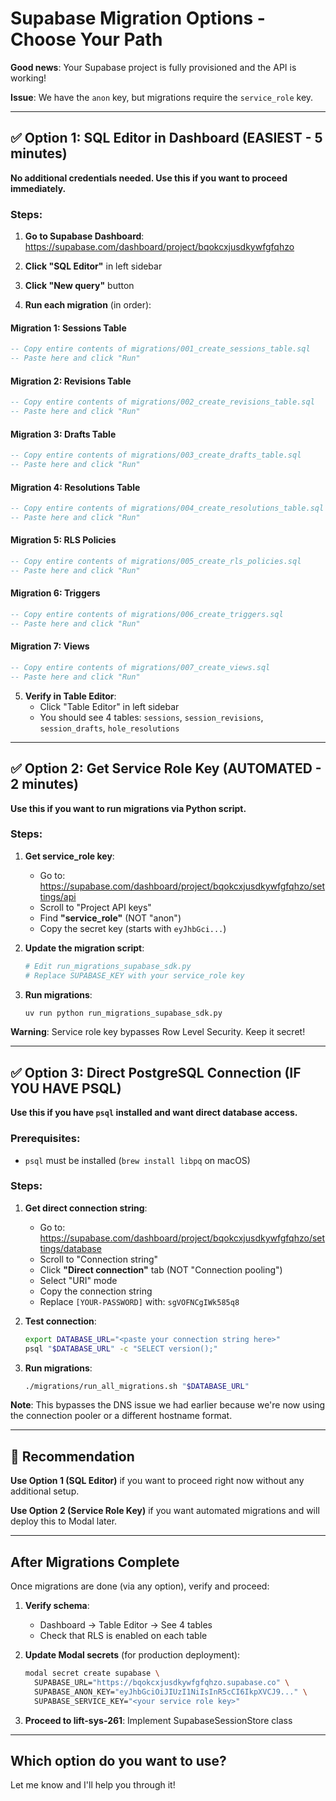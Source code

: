 # Supabase Migration Options - Choose Your Path

**Good news**: Your Supabase project is fully provisioned and the API is working!

**Issue**: We have the `anon` key, but migrations require the `service_role` key.

---

## ✅ Option 1: SQL Editor in Dashboard (EASIEST - 5 minutes)

**No additional credentials needed. Use this if you want to proceed immediately.**

### Steps:

1. **Go to Supabase Dashboard**: https://supabase.com/dashboard/project/bqokcxjusdkywfgfqhzo

2. **Click "SQL Editor"** in left sidebar

3. **Click "New query"** button

4. **Run each migration** (in order):

#### Migration 1: Sessions Table
```sql
-- Copy entire contents of migrations/001_create_sessions_table.sql
-- Paste here and click "Run"
```

#### Migration 2: Revisions Table
```sql
-- Copy entire contents of migrations/002_create_revisions_table.sql
-- Paste here and click "Run"
```

#### Migration 3: Drafts Table
```sql
-- Copy entire contents of migrations/003_create_drafts_table.sql
-- Paste here and click "Run"
```

#### Migration 4: Resolutions Table
```sql
-- Copy entire contents of migrations/004_create_resolutions_table.sql
-- Paste here and click "Run"
```

#### Migration 5: RLS Policies
```sql
-- Copy entire contents of migrations/005_create_rls_policies.sql
-- Paste here and click "Run"
```

#### Migration 6: Triggers
```sql
-- Copy entire contents of migrations/006_create_triggers.sql
-- Paste here and click "Run"
```

#### Migration 7: Views
```sql
-- Copy entire contents of migrations/007_create_views.sql
-- Paste here and click "Run"
```

5. **Verify in Table Editor**:
   - Click "Table Editor" in left sidebar
   - You should see 4 tables: `sessions`, `session_revisions`, `session_drafts`, `hole_resolutions`

---

## ✅ Option 2: Get Service Role Key (AUTOMATED - 2 minutes)

**Use this if you want to run migrations via Python script.**

### Steps:

1. **Get service_role key**:
   - Go to: https://supabase.com/dashboard/project/bqokcxjusdkywfgfqhzo/settings/api
   - Scroll to "Project API keys"
   - Find **"service_role"** (NOT "anon")
   - Copy the secret key (starts with `eyJhbGci...`)

2. **Update the migration script**:
   ```bash
   # Edit run_migrations_supabase_sdk.py
   # Replace SUPABASE_KEY with your service_role key
   ```

3. **Run migrations**:
   ```bash
   uv run python run_migrations_supabase_sdk.py
   ```

**Warning**: Service role key bypasses Row Level Security. Keep it secret!

---

## ✅ Option 3: Direct PostgreSQL Connection (IF YOU HAVE PSQL)

**Use this if you have `psql` installed and want direct database access.**

### Prerequisites:
- `psql` must be installed (`brew install libpq` on macOS)

### Steps:

1. **Get direct connection string**:
   - Go to: https://supabase.com/dashboard/project/bqokcxjusdkywfgfqhzo/settings/database
   - Scroll to "Connection string"
   - Click **"Direct connection"** tab (NOT "Connection pooling")
   - Select "URI" mode
   - Copy the connection string
   - Replace `[YOUR-PASSWORD]` with: `sgVOFNCgIWk585q8`

2. **Test connection**:
   ```bash
   export DATABASE_URL="<paste your connection string here>"
   psql "$DATABASE_URL" -c "SELECT version();"
   ```

3. **Run migrations**:
   ```bash
   ./migrations/run_all_migrations.sh "$DATABASE_URL"
   ```

**Note**: This bypasses the DNS issue we had earlier because we're now using the connection pooler or a different hostname format.

---

## 🎯 Recommendation

**Use Option 1 (SQL Editor)** if you want to proceed right now without any additional setup.

**Use Option 2 (Service Role Key)** if you want automated migrations and will deploy this to Modal later.

---

## After Migrations Complete

Once migrations are done (via any option), verify and proceed:

1. **Verify schema**:
   - Dashboard → Table Editor → See 4 tables
   - Check that RLS is enabled on each table

2. **Update Modal secrets** (for production deployment):
   ```bash
   modal secret create supabase \
     SUPABASE_URL="https://bqokcxjusdkywfgfqhzo.supabase.co" \
     SUPABASE_ANON_KEY="eyJhbGciOiJIUzI1NiIsInR5cCI6IkpXVCJ9..." \
     SUPABASE_SERVICE_KEY="<your service role key>"
   ```

3. **Proceed to lift-sys-261**: Implement SupabaseSessionStore class

---

## Which option do you want to use?

Let me know and I'll help you through it!
